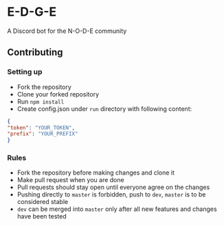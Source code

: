 # E-D-G-E
A Discord bot for the N-O-D-E community

## Contributing

### Setting up

 - Fork the repository
 - Clone your forked repository
 - Run `npm install`
 - Create config.json under `run` directory with following content:
 ```json
 {
 "token": "YOUR_TOKEN",
 "prefix": "YOUR_PREFIX"
 }
 ```
 
### Rules
 
 - Fork the repository before making changes and clone it
 - Make pull request when you are done
 - Pull requests should stay open until everyone agree on the changes
 - Pushing directly to `master` is forbidden, push to `dev`, `master` is to be considered stable
 - `dev` can be merged into `master` only after all new features and changes have been tested

